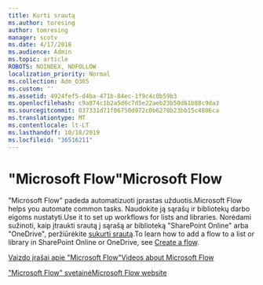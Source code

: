 ```yaml
---
title: Kurti srautą
ms.author: toresing
author: tomresing
manager: scotv
ms.date: 4/17/2018
ms.audience: Admin
ms.topic: article
ROBOTS: NOINDEX, NOFOLLOW
localization_priority: Normal
ms.collection: Adm_O365
ms.custom: ''
ms.assetid: 4924fef5-d4ba-471b-84ec-1f9c4c0b59b3
ms.openlocfilehash: c9a874c1b2a5d6c7d5e22aeb23b50d61b88c9da3
ms.sourcegitcommit: 037331d71f06750d972c0b6278b23bb15c4806ca
ms.translationtype: MT
ms.contentlocale: lt-LT
ms.lasthandoff: 10/18/2019
ms.locfileid: "36516211"
---
```

# <a name="microsoft-flow"></a><span data-ttu-id="2b867-102">"Microsoft Flow"</span><span class="sxs-lookup"><span data-stu-id="2b867-102">Microsoft Flow</span></span>

<span data-ttu-id="2b867-103">"Microsoft Flow" padeda automatizuoti įprastas užduotis.</span><span class="sxs-lookup"><span data-stu-id="2b867-103">Microsoft Flow helps you automate common tasks.</span></span> <span data-ttu-id="2b867-104">Naudokite ją sąrašų ir bibliotekų darbo eigoms nustatyti.</span><span class="sxs-lookup"><span data-stu-id="2b867-104">Use it to set up workflows for lists and libraries.</span></span> <span data-ttu-id="2b867-105">Norėdami sužinoti, kaip įtraukti srautą į sąrašą ar biblioteką "SharePoint Online" arba "OneDrive", peržiūrėkite [sukurti srautą](https://go.microsoft.com/fwlink/?linkid=869408).</span><span class="sxs-lookup"><span data-stu-id="2b867-105">To learn how to add a flow to a list or library in SharePoint Online or OneDrive, see [Create a flow](https://go.microsoft.com/fwlink/?linkid=869408).</span></span>
  
[<span data-ttu-id="2b867-106">Vaizdo įrašai apie "Microsoft Flow"</span><span class="sxs-lookup"><span data-stu-id="2b867-106">Videos about Microsoft Flow</span></span>](https://go.microsoft.com/fwlink/?linkid=864641)
  
[<span data-ttu-id="2b867-107">"Microsoft Flow" svetainė</span><span class="sxs-lookup"><span data-stu-id="2b867-107">Microsoft Flow website</span></span>](https://go.microsoft.com/fwlink/?linkid=864642)
  


